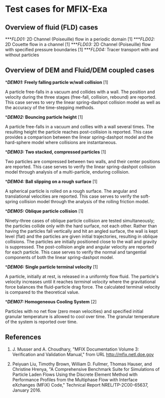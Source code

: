 # Test cases for MFIX-Exa

## Overview of fluid (FLD) cases

***_FLD01:_ 2D Channel (Poiseuille) flow in a periodic domain [1]
***_FLD02:_ 2D Couette flow in a channel [1]
***_FLD03:_ 2D Channel (Poiseuille) flow with specified pressure boundaries  [1]
***_FLD04:_ Tracer transport with and without particles

## Overview of DEM and Fluid/DEM coupled cases

***_DEM01:_ Freely falling particle w/wall collision** [1]

A particle free-falls in a vacuum and collides with a wall. The position and velocity during the three stages (free-fall, collision, rebound) are reported. This case serves to very the linear spring-dashpot collision model as well as the accuracy of the time-stepping methods.


***_DEM02:_ Bouncing particle height** [1]

A particle free-falls in a vacuum and collies with a wall several times. The resulting height the particle reaches post-collision is reported. This case provides a comparison between the linear spring-dashpot model and the hard-sphere model where collisions are instantaneous.


***_DEM03:_ Two stacked, compressed particles** [1]

Two particles are compressed between two walls, and their center positions are reported. This case serves to verify the linear spring-dashpot collision model through analysis of a multi-particle, enduring collision.

***_DEM04:_ Ball slipping on a rough surface** [1]

A spherical particle is rolled on a rough surface. The angular and translational velocities are reported. This case serves to verify the soft-spring collision model through the analysis of the rolling friction model.

***_DEM05:_ Oblique particle collision** [1]

Ninety-three cases of oblique particle collision are tested simultaneously; the particles collide
only with the hard surface, not each other.  Rather than having the particles fall vertically and
hit an angled surface, the wall is kept level (flat) and the particles are given initial trajectories,
resulting in oblique collisions. The particles are initially positioned close to the wall and
gravity is suppressed.  The post-collision angle and angular velocity are reported for each particle.
This case serves to verify the normal and tangential components of both the linear spring-dashpot model.

***_DEM06:_ Single particle terminal velocity** [1]

A particle, initially at rest, is released in a uniformly flow fluid. The particle's velocity increases until it reaches _terminal velocity_ where the gravitational force balances the fluid-particle drag force. The calculated terminal velocity is compared to the theoretical value.


***_DEM07:_ Homogeneous Cooling System** [2]

Particles with no net flow (zero mean velocities) and specified initial granular temperature is allowed to cool over time. The granular temperature of the system is reported over time.


## References
1. J. Musser and A. Choudhary, "MFIX Documentation Volume 3: Verification and Validation Manual," from URL http://mfix.netl.doe.gov

2. Peiyuan Liu, Timothy Brown, William D. Fullmer, Thomas Hauser, and Christine Hrenya, "A Comprehensive Benchmark Suite for Simulations of Particle Laden Flows Using the Discrete Element Method with Performance Profiles from the Multiphase Flow with Interface eXchanges (MFiX) Code," Technical Report NREL/TP-2C00-65637, January 2016.
